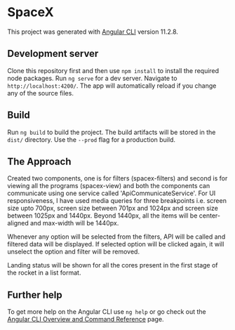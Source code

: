 # SpaceX

This project was generated with [Angular CLI](https://github.com/angular/angular-cli) version 11.2.8.

## Development server

Clone this repository first and then use `npm install` to install the required node packages.
Run `ng serve` for a dev server. Navigate to `http://localhost:4200/`. The app will automatically reload if you change any of the source files.

## Build

Run `ng build` to build the project. The build artifacts will be stored in the `dist/` directory. Use the `--prod` flag for a production build.

## The Approach

Created two components, one is for filters (spacex-filters) and second is for viewing all the programs (spacex-view) and both the components can communicate using one service called 'ApiCommunicateService'.
For UI responsiveness, I have used media queries for three breakpoints i.e. screen size upto 700px, screen size between 701px and 1024px and screen size between 1025px and 1440px. Beyond 1440px, all the items will be center-aligned and max-width will be 1440px.

Whenever any option will be selected from the filters, API will be called and filtered data will be displayed. If selected option will be clicked again, it will unselect the option and filter will be removed.

Landing status will be shown for all the cores present in the first stage of the rocket in a list format.

## Further help

To get more help on the Angular CLI use `ng help` or go check out the [Angular CLI Overview and Command Reference](https://angular.io/cli) page.
